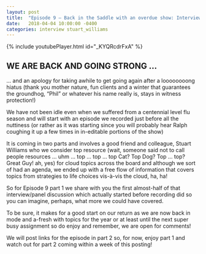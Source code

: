```yaml
---
layout: post
title:  "Episode 9 – Back in the Saddle with an overdue show: Interview with the (x-vampire) Cloud Master Stuart Williams Part 1"
date:   2018-04-04 10:00:00 -0400
categories: interview stuart_williams
---
```

{% include youtubePlayer.html id="_KYQRcdrFxA" %}

## WE ARE BACK AND GOING STRONG …

… and an apology for taking awhile to get going again after a loooooooong hiatus (thank you mother nature, fun clients and a winter that guarantees the groundhog, “Phil” or whatever his name really is, stays  in witness protection!)

We have not been idle even when we suffered from a centennial level flu season and will start with an episode we recorded just before all the nuttiness (or rather as it was starting since you will probably hear Ralph coughing it up a few times in in-editable portions of the show)

It is coming in two parts and involves a good friend and colleague, Stuart Williams who we consider top resource (wait, someone said not to call people resources … uhm … top … top … top Cat? Top Dog? Top … top?  Great Guy! ah, yes)  for cloud topics across the board and although we sort of had an agenda, we ended up with a free flow of information that covers topics from strategies to life choices vis-à-vis the cloud, ha, ha!

So for Episode 9 part 1 we share with you the first almost-half of that interview/panel discussion which actually started before recording did so you can imagine, perhaps, what more we could have covered.

To be sure, it makes for a good start on our return as we are now back in mode and a-fresh with topics for the year or at least until the next super busy assignment so do enjoy and remember, we are open for comments!

We will post links for the episode in part 2 so, for now, enjoy part 1 and watch out for part 2 coming within a week of this posting!